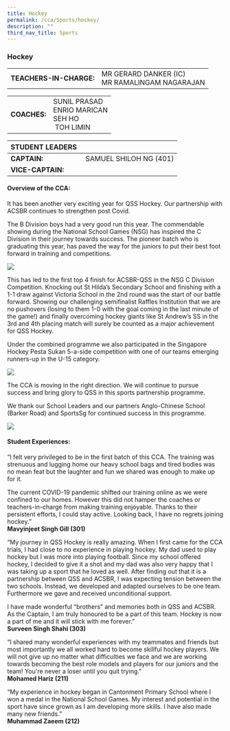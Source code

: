 ```yaml
---
title: Hockey
permalink: /cca/Sports/hockey/
description: ""
third_nav_title: Sports
---
```

### Hockey

|  	|  	|
|---	|---	|
| **TEACHERS-IN-CHARGE:** 	| MR GERARD DANKER (IC)<br>MR RAMALINGAM NAGARAJAN 	|

|  	|  	|
|---	|---	|
| **COACHES:** 	| SUNIL PRASAD <br> ENRIO MARICAN <br> SEH HO <br>  TOH LIMIN 	|

| STUDENT LEADERS 	|  	|
|---	|---	|
| **CAPTAIN:** 	|  SAMUEL SHILOH NG (401)	|
| **VICE-CAPTAIN:** 	|  	|

#### Overview of the CCA:

It has been another very exciting year for QSS Hockey. Our partnership with ACSBR continues to strengthen post Covid.

The B Division boys had a very good run this year. The commendable showing during the National School Games (NSG) has inspired the C Division in their journey towards success. The pioneer batch who is graduating this year, has paved the way for the juniors to put their best foot forward in training and competitions.

<img src="https://drive.google.com/uc?export=view&id=1iccg4rgb5hcQkk01RYCN-IEaa6Tg8AZk">


This has led to the first top 4 finish for ACSBR-QSS in the NSG C Division Competition. Knocking out St Hilda’s Secondary School and finishing with a 1-1 draw against Victoria School in the 2nd round was the start of our battle forward. Showing our challenging semifinalist Raffles Institution that we are no pushovers (losing to them 1-0 with the goal coming in the last minute of the game!) and finally overcoming hockey giants like St Andrew’s SS in the 3rd and 4th placing match will surely be counted as a major achievement for QSS Hockey.

Under the combined programme we also participated in the Singapore Hockey Pesta Sukan 5-a-side competition with one of our teams emerging runners-up in the U-15 category.

<img src="https://drive.google.com/uc?export=view&id=1sMvx0Zz46BxRIRoH3f3r2kqOQTc5j1Oy">

The CCA is moving in the right direction. We will continue to pursue success and bring glory to QSS in this sports partnership programme.

We thank our School Leaders and our partners Anglo-Chinese School (Barker Road) and SportsSg for continued success in this programme.

<img src="https://drive.google.com/uc?export=view&id=1ec-ZPIRw6rw59N2kTNj67PwXKT-KFHOA">



  

#### Student Experiences:

“I felt very privileged to be in the first batch of this CCA. The training was strenuous and lugging home our heavy school bags and tired bodies was no mean feat but the laughter and fun we shared was enough to make up for it. 

The current COVID-19 pandemic shifted our training online as we were confined to our homes. However this did not hamper the coaches or teachers-in-charge from making training enjoyable. Thanks to their persistent efforts, I could stay active. Looking back, I have no regrets joining hockey.”
<br> **Mavyinjeet Singh Gill (301)**

  

“My journey in QSS Hockey is really amazing. When I first came for the CCA trials, I had close to no experience in playing hockey. My dad used to play hockey but I was more into playing football. Since my school offered hockey, I decided to give it a shot and my dad was also very happy that I was taking up a sport that he loved as well. After finding out that it is a partnership between QSS and ACSBR, I was expecting tension between the two schools. Instead, we developed and adapted ourselves to be one team. Furthermore we gave and received unconditional support. 

  

I have made wonderful “brothers” and memories both in QSS and ACSBR. As the Captain, I am truly honoured to be a part of this team. Hockey is now a part of me and it will stick with me forever.”
<br> **Surveen Singh Shahi (303)**

  

“I shared many wonderful experiences with my teammates and friends but most importantly we all worked hard to become skillful hockey players. We will not give up no matter what difficulties we face and we are working towards becoming the best role models and players for our juniors and the team! You're never a loser until you quit trying."
<br> **Mohamed Hariz (211)**

  

“My experience in hockey began in Cantonment Primary School where I won a medal in the National School Games. My interest and potential in the sport have since grown as I am developing more skills. I have also made many new friends.”
<br> **Muhammad Zaeem (212)**